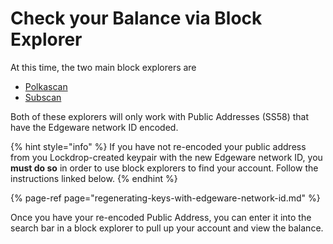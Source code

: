 # Check your Balance via Block Explorer

At this time, the two main block explorers are 

* [Polkascan](https://polkascan.io/pre/edgeware-berlin)
* [Subscan](https://edgeware.subscan.io/)

Both of these explorers will only work with Public Addresses \(SS58\) that have the Edgeware network ID encoded.

{% hint style="info" %}
 If you have not re-encoded your public address from you Lockdrop-created keypair with the new Edgeware network ID, you **must do so** in order to use block explorers to find your account.  Follow the instructions linked below.
{% endhint %}

{% page-ref page="regenerating-keys-with-edgeware-network-id.md" %}

Once you have your re-encoded Public Address, you can enter it into the search bar in a block explorer to pull up your account and view the balance.


